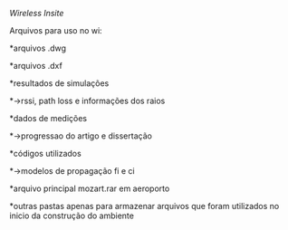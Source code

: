 <i> Wireless Insite </i>

<bold>Arquivos para uso no wi:</bold>

*arquivos .dwg

*arquivos .dxf

*resultados de simulações
<p>*->rssi, path loss e informações dos raios</p>
<p> </p>

*dados de medições
<p>*->progressao do artigo e dissertação</p>
<p> </p>
*códigos utilizados
<p>*->modelos de propagação fi e ci</p>
<p> </p>
*arquivo principal mozart.rar em aeroporto

*outras pastas apenas para armazenar arquivos que foram utilizados no inicio da construção do ambiente
